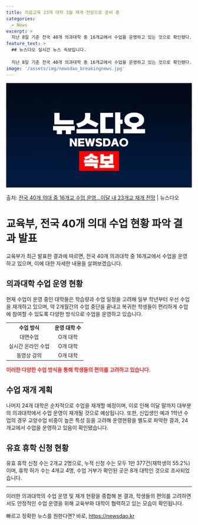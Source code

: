 ```yaml
---
title: 의료교육 23개 대학 3월 재개 전망으로 준비 중
categories:
  - News
excerpt: >
  지난 8일 기준 전국 40개 의과대학 중 16개교에서 수업을 운영하고 있는 것으로 확인됐다. 이 중 가천대,…
feature_text: >
  ## 뉴스다오 실시간 뉴스 속보입니다.

  지난 8일 기준 전국 40개 의과대학 중 16개교에서 수업을 운영하고 있는 것으로 확인됐다. 이 중 가천대,…
image: '/assets/img/newsdao_breakingnews.jpg'
---
```


![뉴스다오 속보](/assets/img/newsdao_breakingnews.jpg)

<p>출처: <a href="https://newsdao.kr/3557" rel="dofollow">전국 40개 의대 중 16개교 수업 운영…이달 내 23개교 재개 전망</a> | 뉴스다오</p>

<h1>교육부, 전국 40개 의대 수업 현황 파악 결과 발표</h1>
<p data-ke-size="size16">교육부가 최근 발표한 결과에 따르면, 전국 40개 의과대학 중 16개교에서 수업을 운영하고 있으며, 이에 대한 자세한 내용을 살펴보겠습니다.</p>

<h2 data-ke-size="size26">의과대학 수업 운영 현황</h2>
<p data-ke-size="size16">현재 수업이 운영 중인 대학들은 학습량과 수업 일정을 고려해 일부 학년부터 우선 수업을 재개하고 있으며, 약 2개월간의 수업 중단을 끝내고 복귀한 학생들이 편리하게 수업에 참여할 수 있도록 다양한 방식으로 수업을 운영하고 있습니다.</p>
<table>
  <tr>
    <td style="text-align: center; height: 17px;"><b>수업 방식</b></td>
    <td style="text-align: center; height: 17px;"><b>운영 대학 수</b></td>
  </tr>
  <tr>
    <td style="text-align: center; height: 17px;">대면수업</td>
    <td style="text-align: center; height: 17px;">O개 대학</td>
  </tr>
  <tr>
    <td style="text-align: center; height: 17px;">실시간 온라인 수업</td>
    <td style="text-align: center; height: 17px;">O개 대학</td>
  </tr>
  <tr>
    <td style="text-align: center; height: 17px;">동영상 강의</td>
    <td style="text-align: center; height: 17px;">O개 대학</td>
  </tr>
</table>
<b><span style="color: #ee2323;">이러한 다양한 수업 방식을 통해 학생들의 편의를 고려하고 있습니다.</span></b>

<h2 data-ke-size="size26">수업 재개 계획</h2>
<p data-ke-size="size16">나머지 24개 대학은 순차적으로 수업을 재개할 예정이며, 이로 인해 이달 말까지 대부분의 의과대학에서 수업 운영이 재개될 것으로 예상됩니다. 또한, 신입생인 예과 1학년 수업의 경우 교양수업 비중이 높은 특성 등을 고려해 운영현황을 별도로 파악한 결과, 24개교에서 수업을 운영하고 있음이 확인됐습니다.</p>

<h2 data-ke-size="size26">유효 휴학 신청 현황</h2>
<p data-ke-size="size16">유효 휴학 신청 수는 2개교 2명으로, 누적 신청 수는 모두 1만 377건(재학생의 55.2%)이며, 휴학 허가 수는 4개교 4명, 수업 거부가 확인된 곳은 8개 대학인 것으로 조사되었습니다.</p>
<hr>

<p data-ke-size="size16">이러한 의과대학의 수업 운영 및 재개 현황을 종합해 본 결과, 학생들의 편의를 고려하면서도 안정적인 수업 운영을 위해 교육부와 대학이 협력하고 있는 모습이 확인됩니다.</p>
 

빠르고 정확한 뉴스를 원한다면? 바로, <a href="https://newsdao.kr" rel="dofollow">https://newsdao.kr</a>


